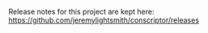 Release notes for this project are kept here: https://github.com/jeremylightsmith/conscriptor/releases
